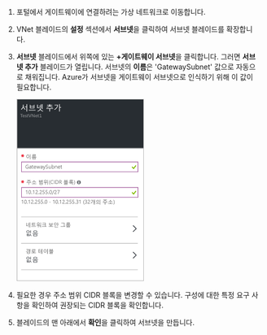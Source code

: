1. 포털에서 게이트웨이에 연결하려는 가상 네트워크로 이동합니다.

2. VNet 블레이드의 **설정** 섹션에서 **서브넷**을 클릭하여 서브넷 블레이드를 확장합니다.

3. **서브넷** 블레이드에서 위쪽에 있는 **+게이트웨이 서브넷**을 클릭합니다. 그러면 **서브넷 추가** 블레이드가 열립니다. 서브넷의 **이름**은 'GatewaySubnet' 값으로 자동으로 채워집니다. Azure가 서브넷을 게이트웨이 서브넷으로 인식하기 위해 이 값이 필요합니다.

	![게이트웨이 서브넷 추가](./media/vpn-gateway-add-gwsubnet-rm-portal-include/addgwsubnet250.png)

4. 필요한 경우 주소 범위 CIDR 블록을 변경할 수 있습니다. 구성에 대한 특정 요구 사항을 확인하여 권장되는 CIDR 블록을 확인합니다.

5. 블레이드의 맨 아래에서 **확인**을 클릭하여 서브넷을 만듭니다.

<!-----HONumber=AcomDC_0810_2016-->